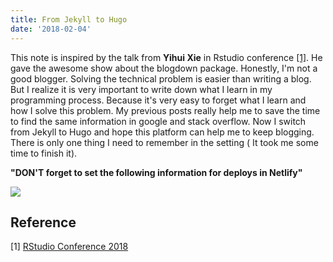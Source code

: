 ```yaml
---
title: From Jekyll to Hugo
date: '2018-02-04'
---
```


This note is inspired by the talk from **Yihui Xie** in Rstudio conference [[1]](https://youtu.be/ogy7rHWlsQ8?t=3h1m28s). He gave the awesome show about the blogdown package. Honestly, I'm not a good blogger. Solving the technical problem is easier than writing a blog. But I realize it is very important to write down what I learn in my programming process. Because it's very easy to forget what I learn and how I solve this problem. My previous posts really help me to save the time to find the same information in google and stack overflow. Now I switch from Jekyll to Hugo and hope this platform can help me to keep blogging. There is only one thing I need to remember in the setting ( It took me some time to finish it).

**"DON'T forget to set the following information for deploys in Netlify"**

![](https://i.imgur.com/tlBpJjc.png)


## Reference
[1] [RStudio Conference 2018](https://youtu.be/ogy7rHWlsQ8?t=3h1m28s)

